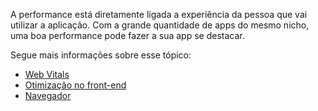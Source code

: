 A performance está diretamente ligada a experiência da pessoa que vai utilizar a aplicação. Com a grande quantidade de apps do mesmo nicho, uma boa performance pode fazer a sua app se destacar.

Segue mais informações sobre esse tópico:

 - [Web Vitals](web-vitals.md)
 - [Otimização no front-end](optimization.md)
 - [Navegador](browser.md)
